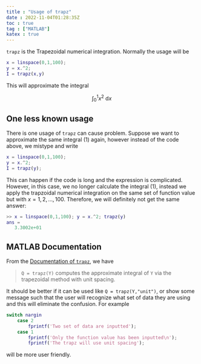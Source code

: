 ```yaml
---
title : "Usage of trapz"
date : 2022-11-04T01:28:35Z
toc : true
tag : ["MATLAB"]
katex : true
---
```


`trapz` is the Trapezoidal numerical integration. Normally the usage will be

```matlab
x = linspace(0,1,100);
y = x.^2;
I = trapz(x,y)
```

This will approximate the integral

$$
\tag{1}
\int_0^1 x^2~\mathrm{d}x 
$$

## One less known usage

There is one usage of `trapz` can cause problem.
Suppose we want to approximate the same integral $(1)$ again, however instead of the code above, we mistype and write 

```matlab
x = linspace(0,1,100);
y = x.^2;
I = trapz(y);
``` 

This can happen if the code is long and the expression is complicated. However, in this case, we no longer calculate the integral $(1)$, instead we apply the trapzoidal numerical integration on the same set of function value but with $x=1,2,\dots,100$. Therefore, we will definitely not get the same answer:

```matlab
>> x = linspace(0,1,100); y = x.^2; trapz(y)
ans =
   3.3002e+01
```

## MATLAB Documentation

From the [Documentation of `trapz`](https://uk.mathworks.com/help/matlab/ref/trapz.html), we have 
> `Q = trapz(Y)` computes the approximate integral of `Y` via the trapezoidal method with unit spacing. 

It should be better if it can be used like `Q = trapz(Y,"unit")`, or show some message such that the user will recognize what set of data they are using and this will eliminate the confusion. For example

```matlab
switch nargin
    case 2
        fprintf('Two set of data are inputted');
    case 1
        fprintf('Only the function value has been inputted\n');
        fprintf('The trapz will use unit spacing');
```

will be more user friendly. 
